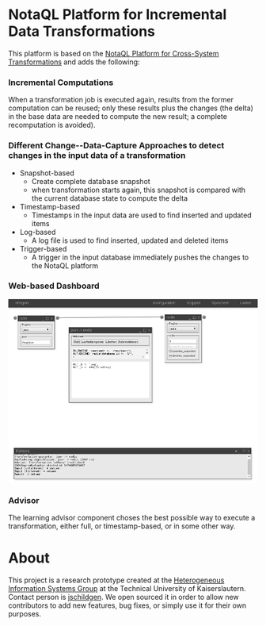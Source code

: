 # NotaQL Platform for Incremental Data Transformations

This platform is based on the [NotaQL Platform for Cross-System Transformations](https://github.com/notaql/notaql) and adds the following:

### Incremental Computations 
When a transformation job is executed again, results from the former computation can be reused; only these results plus the changes (the delta) in the base data are needed to compute the new result; a complete recomputation is avoided).

### Different Change--Data-Capture Approaches to detect changes in the input data of a transformation
* Snapshot-based 
  * Create complete database snapshot
  * when transformation starts again, this snapshot is compared with the current database state to compute the delta
* Timestamp-based
  * Timestamps in the input data are used to find inserted and updated items
* Log-based
  * A log file is used to find inserted, updated and deleted items
* Trigger-based
  * A trigger in the input database immediately pushes the changes to the NotaQL platform
  
### Web-based Dashboard
![Dashboard](https://raw.githubusercontent.com/notaql/notaql_incremental/master/img/dashboard.png "Dashboard")

### Advisor
The learning advisor component choses the best possible way to execute a transformation, either full, or timestamp-based, or in some other way.

# About
This project is a research prototype created at the
[Heterogeneous Information Systems Group](http://wwwlgis.informatik.uni-kl.de/cms/his/) at the Technical University of Kaiserslautern.
Contact person is [jschildgen](https://github.com/jschildgen).
We open sourced it in order to allow new contributors to add new features, bug fixes, or simply
use it for their own purposes.
